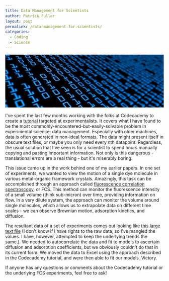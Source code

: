 ```yaml
---
title: Data Management for Scientists
author: Patrick Fuller
layout: post
permalink: /data-management-for-scientists/
categories:
  - Coding
  - Science
---
```


![](/img/binary.png)

I've spent the last few months working with the folks at Codecademy to create a
[tutorial](http://www.codecademy.com/courses/4fa071f79953310003008791?) targeted
at experimentalists. It covers what I have found to be the most commonly-encountered-but-easily-solvable
problem in experimental science: data management. Especially with older machines,
data is often generated in non-ideal formats. The data might present itself in
obscure text files, or maybe you only need every *n*th datapoint. Regardless, the
usual solution that I've seen is for a scientist to spend hours manually copying
and pasting important information. Not only is this dangerous - translational errors
are a real thing - but it's miserably boring.

This issue came up in the work behind one of my earlier papers. In one set of
experiments, we wanted to view the motion of a single dye molecule in various
metal-organic framework crystals. Amazingly, this task can be accomplished through
an approach called [fluorescence correlation spectroscopy](http://en.wikipedia.org/wiki/Fluorescence_correlation_spectroscopy),
or FCS. This method can monitor the fluorescence intensity of a small volume (think
sub-micron) over time, providing information on flow. In a very dilute system,
the approach can monitor the volume around single molecules, which allows us to
extrapolate data on different time scales - we can observe Brownian motion, adsorption
kinetics, and diffusion.

The resultant data of a set of experiments comes out looking like
[this large text file](https://dl.dropboxusercontent.com/u/5295849/sample_mof_data.fcs)
(I don't know if I have rights to the raw data, so I've mangled the values. I have,
however, attempted to keep the underlying trends the same.). We needed to autocorrelate
the data and fit to models to ascertain diffusion and adsorption coefficients, but
we obviously couldn't do that in its current form. We moved the data to Excel using
the approach described in the Codecademy tutorial, and were then able to fit our
models. Victory.

If anyone has any questions or comments about the Codecademy tutorial or the underlying
FCS experiments, feel free to ask!
